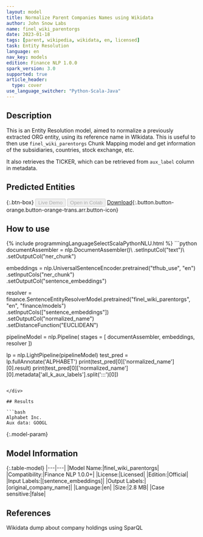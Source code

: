 ```yaml
---
layout: model
title: Normalize Parent Companies Names using Wikidata
author: John Snow Labs
name: finel_wiki_parentorgs
date: 2023-01-18
tags: [parent, wikipedia, wikidata, en, licensed]
task: Entity Resolution
language: en
nav_key: models
edition: Finance NLP 1.0.0
spark_version: 3.0
supported: true
article_header:
  type: cover
use_language_switcher: "Python-Scala-Java"
---
```


## Description

This is an Entity Resolution model, aimed to normalize a previously extracted ORG entity, using its reference name in WIkidata. This is useful to then use `finel_wiki_parentorgs` Chunk Mapping model and get information of the subsidiaries, countries, stock exchange, etc.

It also retrieves the TICKER, which can be retrieved from `aux_label` column in metadata.

## Predicted Entities



{:.btn-box}
<button class="button button-orange" disabled>Live Demo</button>
<button class="button button-orange" disabled>Open in Colab</button>
[Download](https://s3.amazonaws.com/auxdata.johnsnowlabs.com/finance/models/finel_wiki_parentorgs_en_1.0.0_3.0_1674038525188.zip){:.button.button-orange.button-orange-trans.arr.button-icon}

## How to use



<div class="tabs-box" markdown="1">
{% include programmingLanguageSelectScalaPythonNLU.html %}
```python
documentAssembler = nlp.DocumentAssembler()\
      .setInputCol("text")\
      .setOutputCol("ner_chunk")

embeddings = nlp.UniversalSentenceEncoder.pretrained("tfhub_use", "en") \
      .setInputCols("ner_chunk") \
      .setOutputCol("sentence_embeddings")
    
resolver = finance.SentenceEntityResolverModel.pretrained("finel_wiki_parentorgs", "en", "finance/models")\
      .setInputCols(["sentence_embeddings"]) \
      .setOutputCol("normalized_name")\
      .setDistanceFunction("EUCLIDEAN")

pipelineModel = nlp.Pipeline(
      stages = [
          documentAssembler,
          embeddings,
          resolver
      ])

lp = nlp.LightPipeline(pipelineModel)
test_pred = lp.fullAnnotate('ALPHABET')
print(test_pred[0]['normalized_name'][0].result)
print(test_pred[0]['normalized_name'][0].metadata['all_k_aux_labels'].split(':::')[0])
```

</div>

## Results

```bash
Alphabet Inc.
Aux data: GOOGL
```

{:.model-param}
## Model Information

{:.table-model}
|---|---|
|Model Name:|finel_wiki_parentorgs|
|Compatibility:|Finance NLP 1.0.0+|
|License:|Licensed|
|Edition:|Official|
|Input Labels:|[sentence_embeddings]|
|Output Labels:|[original_company_name]|
|Language:|en|
|Size:|2.8 MB|
|Case sensitive:|false|

## References

Wikidata dump about company holdings using SparQL
